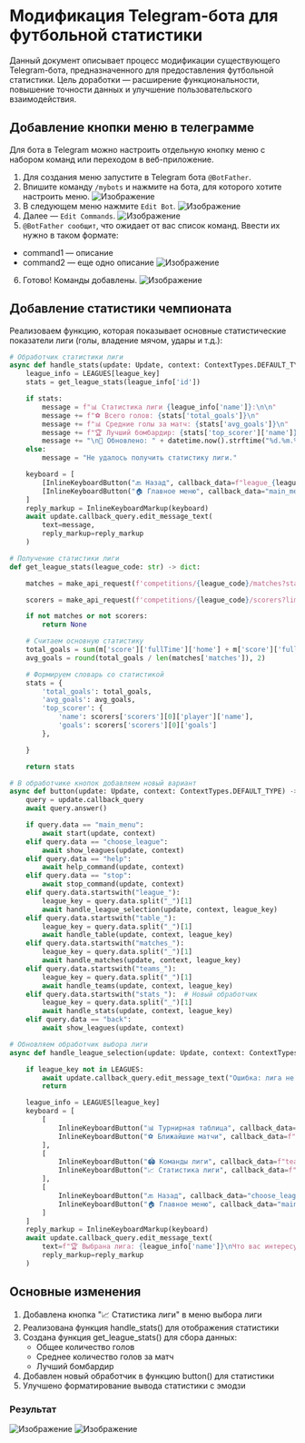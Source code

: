 # Модификация Telegram-бота для футбольной статистики
Данный документ описывает процесс модификации существующего Telegram-бота, предназначенного для предоставления футбольной статистики. Цель доработки — расширение функциональности, повышение точности данных и улучшение пользовательского взаимодействия.

## Добавление кнопки меню в телеграмме 
Для бота в Telegram можно настроить отдельную кнопку меню с набором команд или переходом в веб-приложение.
1. Для создания меню запустите в Telegram бота `@BotFather`.
2. Впишите команду `/mybots` и нажмите на бота, для которого хотите настроить меню.
![Изображение](image/6.png)
3. В следующем меню нажмите `Edit Bot`.
![Изображение](image/7.png)
4. Далее — `Edit Commands`.
![Изображение](image/8.png)
5. `@BotFather сообщит`, что ожидает от вас список команд. Ввести их нужно в таком формате:
- command1 — описание
- command2 — еще одно описание
![Изображение](image/9.png)
6. Готово! Команды добавлены.
![Изображение](image/10.png)

## Добавление статистики чемпионата
Реализоваем функцию, которая показывает основные статистические показатели лиги (голы, владение мячом, удары и т.д.):
```python
# Обработчик статистики лиги
async def handle_stats(update: Update, context: ContextTypes.DEFAULT_TYPE, league_key: str) -> None:
    league_info = LEAGUES[league_key]
    stats = get_league_stats(league_info['id'])

    if stats:
        message = f"📊 Статистика лиги {league_info['name']}:\n\n"
        message += f"⚽ Всего голов: {stats['total_goals']}\n"
        message += f"📊 Средние голы за матч: {stats['avg_goals']}\n"
        message += f"🏆 Лучший бомбардир: {stats['top_scorer']['name']} - {stats['top_scorer']['goals']} голов\n"
        message += "\n🔄 Обновлено: " + datetime.now().strftime("%d.%m.%Y %H:%M")
    else:
        message = "Не удалось получить статистику лиги."

    keyboard = [
        [InlineKeyboardButton("🔙 Назад", callback_data=f"league_{league_key}")],
        [InlineKeyboardButton("🏠 Главное меню", callback_data="main_menu")]
    ]
    reply_markup = InlineKeyboardMarkup(keyboard)
    await update.callback_query.edit_message_text(
        text=message,
        reply_markup=reply_markup
    )

# Получение статистики лиги
def get_league_stats(league_code: str) -> dict:

    matches = make_api_request(f'competitions/{league_code}/matches?status=FINISHED&limit=50')

    scorers = make_api_request(f'competitions/{league_code}/scorers?limit=1')

    if not matches or not scorers:
        return None

    # Считаем основную статистику
    total_goals = sum(m['score']['fullTime']['home'] + m['score']['fullTime']['away'] for m in matches['matches'])
    avg_goals = round(total_goals / len(matches['matches']), 2)

    # Формируем словарь со статистикой
    stats = {
        'total_goals': total_goals,
        'avg_goals': avg_goals,
        'top_scorer': {
            'name': scorers['scorers'][0]['player']['name'],
            'goals': scorers['scorers'][0]['goals']
        },

    }

    return stats

# В обработчике кнопок добавляем новый вариант
async def button(update: Update, context: ContextTypes.DEFAULT_TYPE) -> None:
    query = update.callback_query
    await query.answer()

    if query.data == "main_menu":
        await start(update, context)
    elif query.data == "choose_league":
        await show_leagues(update, context)
    elif query.data == "help":
        await help_command(update, context)
    elif query.data == "stop":
        await stop_command(update, context)
    elif query.data.startswith("league_"):
        league_key = query.data.split("_")[1]
        await handle_league_selection(update, context, league_key)
    elif query.data.startswith("table_"):
        league_key = query.data.split("_")[1]
        await handle_table(update, context, league_key)
    elif query.data.startswith("matches_"):
        league_key = query.data.split("_")[1]
        await handle_matches(update, context, league_key)
    elif query.data.startswith("teams_"):
        league_key = query.data.split("_")[1]
        await handle_teams(update, context, league_key)
    elif query.data.startswith("stats_"):  # Новый обработчик
        league_key = query.data.split("_")[1]
        await handle_stats(update, context, league_key)
    elif query.data == "back":
        await show_leagues(update, context)

# Обновляем обработчик выбора лиги
async def handle_league_selection(update: Update, context: ContextTypes.DEFAULT_TYPE, league_key: str) -> None:

    if league_key not in LEAGUES:
        await update.callback_query.edit_message_text("Ошибка: лига не найдена")
        return

    league_info = LEAGUES[league_key]
    keyboard = [
        [
            InlineKeyboardButton("📊 Турнирная таблица", callback_data=f"table_{league_key}"),
            InlineKeyboardButton("⚽ Ближайшие матчи", callback_data=f"matches_{league_key}"),
        ],
        [
            InlineKeyboardButton("🏟 Команды лиги", callback_data=f"teams_{league_key}"),
            InlineKeyboardButton("📈 Статистика лиги", callback_data=f"stats_{league_key}"),
        ],
        [
            InlineKeyboardButton("🔙 Назад", callback_data="choose_league"),
            InlineKeyboardButton("🏠 Главное меню", callback_data="main_menu")
        ]
    ]
    reply_markup = InlineKeyboardMarkup(keyboard)
    await update.callback_query.edit_message_text(
        text=f"🏆 Выбрана лига: {league_info['name']}\nЧто вас интересует?",
        reply_markup=reply_markup
    )        
```
## Основные изменения
1. Добавлена кнопка "📈 Статистика лиги" в меню выбора лиги
2. Реализована функция handle_stats() для отображения статистики
3. Создана функция get_league_stats() для сбора данных:
    - Общее количество голов
    - Среднее количество голов за матч
    - Лучший бомбардир
4. Добавлен новый обработчик в функцию button() для статистики
5. Улучшено форматирование вывода статистики с эмодзи

### Результат 
![Изображение](image/11.png)
![Изображение](image/12.png)

